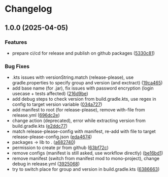 # Changelog

## 1.0.0 (2025-04-05)


### Features

* prepare ci/cd for release and publish on github packages ([5330c81](https://github.com/antoineromand/dxs-auth-core/commit/5330c811bc5246525137cee4d39f8a6342877ad2))


### Bug Fixes

* .kts issues with versionString.match (release-please), use gradle.properties to specify group and version (and exctract) ([19ca465](https://github.com/antoineromand/dxs-auth-core/commit/19ca465509affb2b793eaa4b047c86d268065e2b))
* add base name (for .jar), fix issues with password encryption (login usecase + tests affected) ([216d9be](https://github.com/antoineromand/dxs-auth-core/commit/216d9be325eea0a5c223d3d8f860c01090419ce6))
* add debug steps to check version from build.gradle.kts, use regex in config to target version variable ([034a727](https://github.com/antoineromand/dxs-auth-core/commit/034a7272f7b4c734342f5a691c1bfca27d129b26))
* add manifest to root (for release-please), remove with-file from release.yml ([696dc2e](https://github.com/antoineromand/dxs-auth-core/commit/696dc2e0a00bbb59fb3b4e17c7958b6389aedf07))
* change action (deprecated), error while extracting version from build.gradle.kts ([e2ddc77](https://github.com/antoineromand/dxs-auth-core/commit/e2ddc776796f4af57115ced5d4cc1602814e0aa6))
* match release-please-config with manifest, re-add with file to target release-please-config.json ([eda4674](https://github.com/antoineromand/dxs-auth-core/commit/eda4674580af80e51cc58af408c4dbe2b311fd77))
* packages -&gt; lib to . ([a682740](https://github.com/antoineromand/dxs-auth-core/commit/a68274084ff0a1a12fff369f12424e0e8a9b54f6))
* permission to create pr from github ([63bf72c](https://github.com/antoineromand/dxs-auth-core/commit/63bf72c93048b8f797c9e61f8d7a322d95944717))
* remove configs (manifest is still asked, use workflow directly) ([be16bd1](https://github.com/antoineromand/dxs-auth-core/commit/be16bd1f25c9a1802554165c6112debcc6798774))
* remove manifest (switch from manifest mod to mono-project), change debug in release.yml ([3925068](https://github.com/antoineromand/dxs-auth-core/commit/39250683684c96efe1d16c2e5f5c45cb627a994b))
* try to switch place for group and version in build.gradle.kts ([6386663](https://github.com/antoineromand/dxs-auth-core/commit/638666312f1b1b4061b5e8d5a5967b57c910bf9a))
